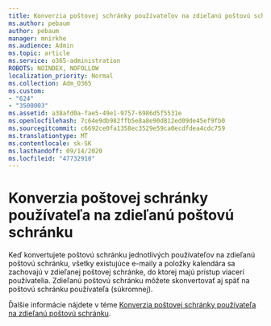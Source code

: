 ```yaml
---
title: Konverzia poštovej schránky používateľov na zdieľanú poštovú schránku
ms.author: pebaum
author: pebaum
manager: mnirkhe
ms.audience: Admin
ms.topic: article
ms.service: o365-administration
ROBOTS: NOINDEX, NOFOLLOW
localization_priority: Normal
ms.collection: Adm_O365
ms.custom:
- "624"
- "3500003"
ms.assetid: a38afd0a-fae5-49e1-9757-6986d5f5531e
ms.openlocfilehash: 7c64e9db982ffb5e8a8e90d812ed09de45ef9fb0
ms.sourcegitcommit: c6692ce0fa1358ec3529e59ca0ecdfdea4cdc759
ms.translationtype: MT
ms.contentlocale: sk-SK
ms.lasthandoff: 09/14/2020
ms.locfileid: "47732910"
---
```

# <a name="convert-a-user-mailbox-to-a-shared-mailbox"></a>Konverzia poštovej schránky používateľa na zdieľanú poštovú schránku

Keď konvertujete poštovú schránku jednotlivých používateľov na zdieľanú poštovú schránku, všetky existujúce e-maily a položky kalendára sa zachovajú v zdieľanej poštovej schránke, do ktorej majú prístup viacerí používatelia. Zdieľanú poštovú schránku môžete skonvertovať aj späť na poštovú schránku používateľa (súkromnej).
  
Ďalšie informácie nájdete v téme [Konverzia poštovej schránky používateľa na zdieľanú poštovú schránku](https://docs.microsoft.com/microsoft-365/admin/email/convert-user-mailbox-to-shared-mailbox).
  